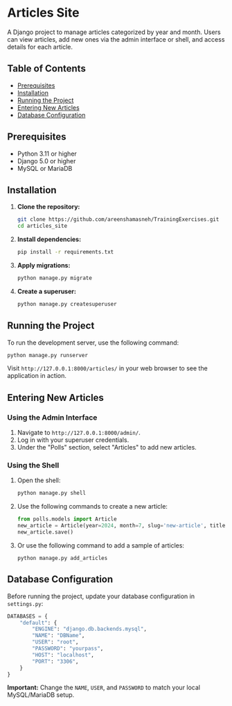 # Articles Site

A Django project to manage articles categorized by year and month. Users can view articles, add new ones via the admin interface or shell, and access details for each article.

## Table of Contents

- [Prerequisites](#prerequisites)
- [Installation](#installation)
- [Running the Project](#running-the-project)
- [Entering New Articles](#entering-new-articles)
- [Database Configuration](#database-configuration)

## Prerequisites

- Python 3.11 or higher
- Django 5.0 or higher
- MySQL or MariaDB

## Installation

1. **Clone the repository:**

   ```bash
   git clone https://github.com/areenshamasneh/TrainingExercises.git
   cd articles_site
   ```

2. **Install dependencies:**

   ```bash
   pip install -r requirements.txt
   ```

3. **Apply migrations:**

   ```bash
   python manage.py migrate
   ```

4. **Create a superuser:**
   ```bash
   python manage.py createsuperuser
   ```

## Running the Project

To run the development server, use the following command:

```bash
python manage.py runserver
```

Visit `http://127.0.0.1:8000/articles/` in your web browser to see the application in action.

## Entering New Articles

### Using the Admin Interface

1. Navigate to `http://127.0.0.1:8000/admin/`.
2. Log in with your superuser credentials.
3. Under the "Polls" section, select "Articles" to add new articles.

### Using the Shell

1. Open the shell:

   ```bash
   python manage.py shell
   ```

2. Use the following commands to create a new article:

   ```python
   from polls.models import Article
   new_article = Article(year=2024, month=7, slug='new-article', title='New Article Title')
   new_article.save()
   ```
3. Or use the following command to add a sample of articles:

   ```
   python manage.py add_articles
   ```
## Database Configuration

Before running the project, update your database configuration in `settings.py`:

```python
DATABASES = {
    "default": {
        "ENGINE": "django.db.backends.mysql",
        "NAME": "DBName",
        "USER": "root",
        "PASSWORD": "yourpass",
        "HOST": "localhost",
        "PORT": "3306",
    }
}
```

**Important:** Change the `NAME`, `USER`, and `PASSWORD` to match your local MySQL/MariaDB setup.
